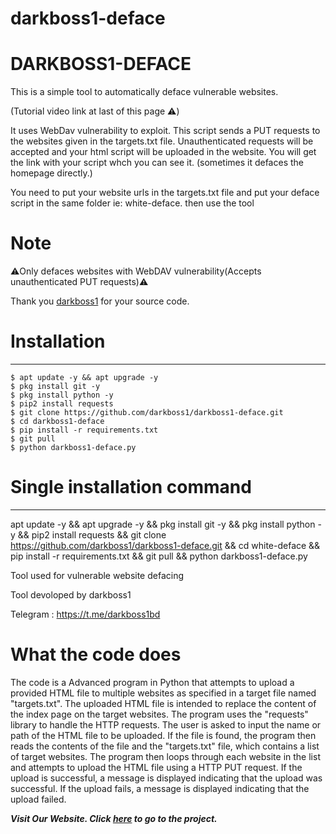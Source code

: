 # darkboss1-deface

# DARKBOSS1-DEFACE
This is a simple tool to automatically deface vulnerable websites.

(Tutorial video link at last of this page ⚠️)

It uses WebDav vulnerability to exploit.
This script sends a PUT requests to the websites given in the targets.txt file. Unauthenticated requests will be accepted and your html script will be uploaded in the website. You will get the link with your script whch you can see it. (sometimes it defaces the homepage directly.)

You need to put your website urls in the targets.txt file and put your deface script in the same folder ie: white-deface. then use the tool


# Note

⚠️Only defaces websites with WebDAV vulnerability(Accepts unauthenticated PUT requests)⚠️

Thank you [darkboss1](https://serialkey.top) for your source code.


# Installation
____________________

    $ apt update -y && apt upgrade -y
    $ pkg install git -y
    $ pkg install python -y
    $ pip2 install requests
    $ git clone https://github.com/darkboss1/darkboss1-deface.git
    $ cd darkboss1-deface
    $ pip install -r requirements.txt
    $ git pull
    $ python darkboss1-deface.py
   
   
# Single installation command
_______________________________________

apt update -y && apt upgrade -y && pkg install git -y && pkg install python -y && pip2 install requests && git clone https://github.com/darkboss1/darkboss1-deface.git && cd white-deface && pip install -r requirements.txt && git pull && python darkboss1-deface.py
  

Tool used for vulnerable website defacing

Tool devoloped by darkboss1


Telegram : https://t.me/darkboss1bd


# What the code does


The code is a Advanced program in Python that attempts to upload a provided HTML file to multiple websites as specified in a target file named "targets.txt". The uploaded HTML file is intended to replace the content of the index page on the target websites. The program uses the "requests" library to handle the HTTP requests. The user is asked to input the name or path of the HTML file to be uploaded. If the file is found, the program then reads the contents of the file and the "targets.txt" file, which contains a list of target websites. The program then loops through each website in the list and attempts to upload the HTML file using a HTTP PUT request. If the upload is successful, a message is displayed indicating that the upload was successful. If the upload fails, a message is displayed indicating that the upload failed.


***Visit Our Website. Click [here](https://serialkey.top) to go to the project.***
